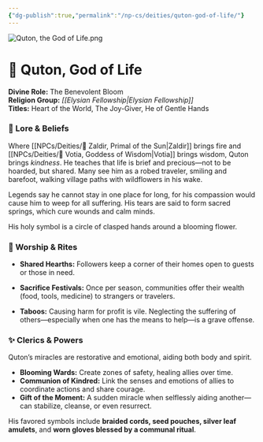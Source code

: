```yaml
---
{"dg-publish":true,"permalink":"/np-cs/deities/quton-god-of-life/"}
---
```


![Quton, the God of Life.png](/img/user/zAssets/Quton,%20the%20God%20of%20Life.png)
# 🌿 **Quton, God of Life**

**Divine Role:** The Benevolent Bloom  
**Religion Group:** *[[Elysian Fellowship\|Elysian Fellowship]]*  
**Titles:** Heart of the World, The Joy-Giver, He of Gentle Hands

### 🌸 Lore & Beliefs

Where [[NPCs/Deities/🔆 Zaldir, Primal of the Sun\|Zaldir]] brings fire and [[NPCs/Deities/📘 Votia, Goddess of Wisdom\|Votia]] brings wisdom, Quton brings _kindness_. He teaches that life is brief and precious—not to be hoarded, but shared. Many see him as a robed traveler, smiling and barefoot, walking village paths with wildflowers in his wake.

Legends say he cannot stay in one place for long, for his compassion would cause him to weep for all suffering. His tears are said to form sacred springs, which cure wounds and calm minds.

His holy symbol is a circle of clasped hands around a blooming flower.

### 💐 Worship & Rites

- **Shared Hearths:** Followers keep a corner of their homes open to guests or those in need.
    
- **Sacrifice Festivals:** Once per season, communities offer their wealth (food, tools, medicine) to strangers or travelers.
    
- **Taboos:** Causing harm for profit is vile. Neglecting the suffering of others—especially when one has the means to help—is a grave offense.
    

### ✨ Clerics & Powers

Quton’s miracles are restorative and emotional, aiding both body and spirit.

- **Blooming Wards:** Create zones of safety, healing allies over time.
- **Communion of Kindred:** Link the senses and emotions of allies to coordinate actions and share courage.
- **Gift of the Moment:** A sudden miracle when selflessly aiding another—can stabilize, cleanse, or even resurrect.

His favored symbols include **braided cords, seed pouches, silver leaf amulets**, and **worn gloves blessed by a communal ritual**.
